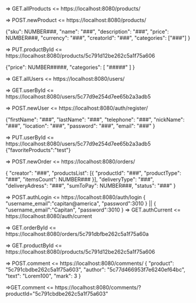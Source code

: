 => GET.allProducts <= https://localhost:8080/products/

=> POST.newProduct <= https://localhost:8080/products/

{"sku": NUMBER###, "name": "###", "description": "###", "price": NUMBER###, "currency": "###", "creatorId": "###", "categories": ["###"] }

=> PUT.productById <= https://localhost:8080/products/5c791d12be262c5a1f75a606

{"price": NUMBER#####, "categories": [ "#####" ] }

=> GET.allUsers <= https://localhost:8080/users/

=> GET.userById <= https://localhost:8080/users/5c77d9e254d7ee65b2a3adb5

=> POST.newUser <= https://localhost:8080/auth/register/

{"firstName": "###", "lastName": "###", "telephone": "###", "nickName": "###", "location": "###", "password": "###", "email": "###" }

=> PUT.userById <= https://localhost:8080/users/5c77d9e254d7ee65b2a3adb5 {"favoriteProducts":"test"}

=> POST.newOrder <= https://localhost:8080/orders/

{ "creator": "###", "productsList": [{ "productId": "###", "productType": "###", "itemsCount": NUMBER### }], "deliveryType": "###", "deliveryAdress": "###", "sumToPay": NUMBER###, "status": "###" }

=> POST.authLogin <= https://localhost:8080/auth/login
{
"username_email":"capitan@america",
"password":3010
} || {
"username_email":"Capitan",
"password":3010
}
=> GET.authCurrent <= https://localhost:8080/auth/current

=> GET.orderById <= https://localhost:8080/orders/5c791dbfbe262c5a1f75a60a

=> GET.productById <= https://localhost:8080/products/5c791d12be262c5a1f75a606

=> POST.comment <= https://localhost:8080/comments/
{
"product": "5c791cbdbe262c5a1f75a603",
"author": "5c77d466953f7e6240ef64bc",
"text": "Lorem100",
"mark": 3
}

=>GET.comment <= https://localhost:8080/comments/?productId="5c791cbdbe262c5a1f75a603"
